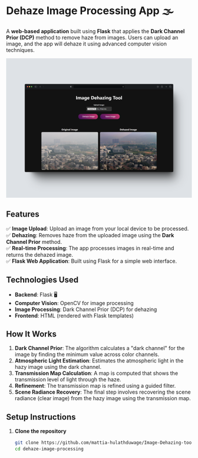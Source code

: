 # Dehaze Image Processing App 🌫️

A **web-based application** built using **Flask** that applies the **Dark Channel Prior (DCP)** method to remove haze from images. Users can upload an image, and the app will dehaze it using advanced computer vision techniques.

![Alt text](https://github.com/mattia-hulathduwage/Image-Dehazing-tool/blob/main/screenshot.png?raw=true)


## Features  
✅ **Image Upload**: Upload an image from your local device to be processed.  
✅ **Dehazing**: Removes haze from the uploaded image using the **Dark Channel Prior** method.  
✅ **Real-time Processing**: The app processes images in real-time and returns the dehazed image.  
✅ **Flask Web Application**: Built using Flask for a simple web interface.

## Technologies Used  
- **Backend**: Flask 🖥️  
- **Computer Vision**: OpenCV for image processing  
- **Image Processing**: Dark Channel Prior (DCP) for dehazing  
- **Frontend**: HTML (rendered with Flask templates)

## How It Works  
1. **Dark Channel Prior**: The algorithm calculates a "dark channel" for the image by finding the minimum value across color channels.
2. **Atmospheric Light Estimation**: Estimates the atmospheric light in the hazy image using the dark channel.
3. **Transmission Map Calculation**: A map is computed that shows the transmission level of light through the haze.
4. **Refinement**: The transmission map is refined using a guided filter.
5. **Scene Radiance Recovery**: The final step involves recovering the scene radiance (clear image) from the hazy image using the transmission map.

## Setup Instructions  
1. **Clone the repository**  
   ```sh
   git clone https://github.com/mattia-hulathduwage/Image-Dehazing-tool.git
   cd dehaze-image-processing
